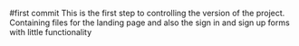 #first commit 
This is the first step to controlling the version of the project. Containing files for the landing page
and also the sign in and sign up forms with little functionality
